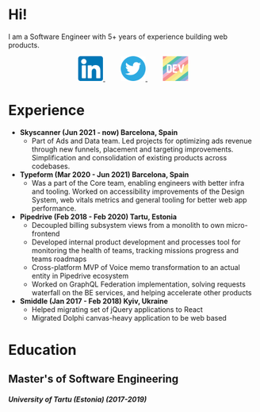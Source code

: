 # Hi!

I am a Software Engineer with 5+ years of experience building web products.

<p align="center">
  <a href="https://www.linkedin.com/in/lexswed/">
    <img src="static/linkedin.png" height="50px" alt="LinkedIn profile" />
  </a>
  &nbsp &nbsp &nbsp &nbsp
  <a href="https://twitter.com/lexswed">
    <img src="static/twitter.svg" height="50px" alt="Twitter profile" />
  </a>
  &nbsp &nbsp &nbsp &nbsp
  <a href="https://dev.to/lexswed">
    <img src="static/dev-rainbow.svg" height="50px" alt="dev.to profile" />
  </a>
</p>

# Experience

- **Skyscanner (Jun 2021 - now) Barcelona, Spain**
  - Part of Ads and Data team. Led projects for optimizing ads revenue through new funnels, placement and targeting improvements. Simplification and consolidation of existing products across codebases.
- **Typeform (Mar 2020 - Jun 2021) Barcelona, Spain**
  - Was a part of the Core team, enabling engineers with better infra and tooling. Worked on accessibility improvements of the Design System, web vitals metrics and general tooling for better web app performance.
- **Pipedrive (Feb 2018 - Feb 2020) Tartu, Estonia**
  - Decoupled billing subsystem views from a monolith to own micro-frontend
  - Developed internal product development and processes tool for monitoring the health of teams, tracking missions progress and teams roadmaps
  - Cross-platform MVP of Voice memo transformation to an actual entity in Pipedrive ecosystem
  - Worked on GraphQL Federation implementation, solving requests waterfall on the BE services, and helping accelerate other products
- **Smiddle (Jan 2017 - Feb 2018) Kyiv, Ukraine**
  - Helped migrating set of jQuery applications to React
  - Migrated Dolphi canvas-heavy application to be web based


# Education

## Master's of Software Engineering

##### University of Tartu (Estonia) (2017-2019)
